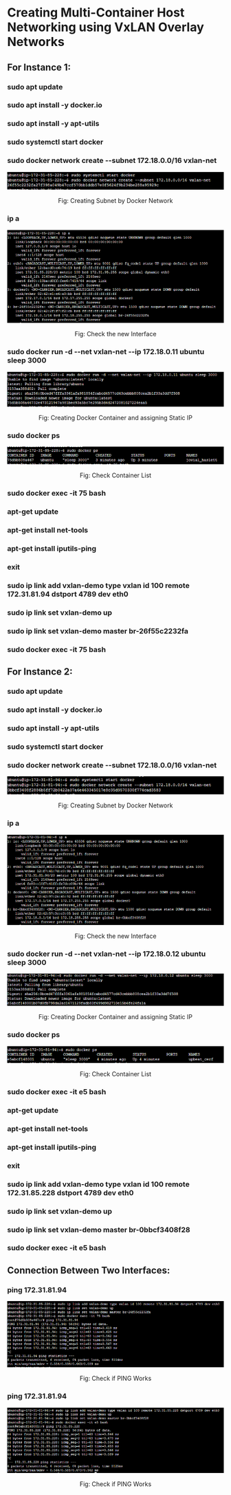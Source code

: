 # Creating Multi-Container Host Networking using VxLAN Overlay Networks

## For Instance 1:

### sudo apt update

### sudo apt install -y docker.io

### sudo apt install -y apt-utils

### sudo systemctl start docker

### sudo docker network create --subnet 172.18.0.0/16 vxlan-net

![Creating Subnet by Docker Network](images/img-1-create-docker-network.png)

<p align="center">Fig: Creating Subnet by Docker Network</p>

### ip a

![Check the new Interface](images/img-1-ip-a.png)

<p align="center">Fig: Check the new Interface</p>

### sudo docker run -d --net vxlan-net --ip 172.18.0.11 ubuntu sleep 3000

![Creating Docker Container and assigning Static IP](images/img-1-create-docker-container.png)

<p align="center">Fig: Creating Docker Container and assigning Static IP</p>

### sudo docker ps

![Check Container List](images/img-1-docker-ps.png)

<p align="center">Fig: Check Container List</p>

### sudo docker exec -it 75 bash

### apt-get update

### apt-get install net-tools

### apt-get install iputils-ping

### exit

### sudo ip link add vxlan-demo type vxlan id 100 remote 172.31.81.94 dstport 4789 dev eth0

### sudo ip link set vxlan-demo up

### sudo ip link set vxlan-demo master br-26f55c2232fa

### sudo docker exec -it 75 bash



## For Instance 2:

### sudo apt update

### sudo apt install -y docker.io

### sudo apt install -y apt-utils

### sudo systemctl start docker

### sudo docker network create --subnet 172.18.0.0/16 vxlan-net

![Creating Subnet by Docker Network](images/img-2-create-docker-network.png)

<p align="center">Fig: Creating Subnet by Docker Network</p>

### ip a

![Check the new Interface](images/img-2-ip-a.png)

<p align="center">Fig: Check the new Interface</p>

### sudo docker run -d --net vxlan-net --ip 172.18.0.12 ubuntu sleep 3000

![Creating Docker Container and assigning Static IP](images/img-2-create-docker-container.png)

<p align="center">Fig: Creating Docker Container and assigning Static IP</p>

### sudo docker ps

![Check Container List](images/img-2-docker-ps.png)

<p align="center">Fig: Check Container List</p>

### sudo docker exec -it e5 bash

### apt-get update

### apt-get install net-tools

### apt-get install iputils-ping

### exit

### sudo ip link add vxlan-demo type vxlan id 100 remote 172.31.85.228 dstport 4789 dev eth0

### sudo ip link set vxlan-demo up

### sudo ip link set vxlan-demo master br-0bbcf3408f28

### sudo docker exec -it e5 bash


## Connection Between Two Interfaces:


### ping 172.31.81.94

![Check if PING Works](images/img-1-ping.png)

<p align="center">Fig: Check if PING Works</p>



### ping 172.31.81.94

![Check if PING Works](images/img-2-ping.png)

<p align="center">Fig: Check if PING Works</p>